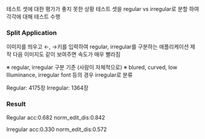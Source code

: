 테스트 셋에 대한 평가가 좋지 못한 상황
테스트 셋을 regular vs irregular로 분할 하여 각각에 대해 테스트 수행

### Split Application
이미지를 띄우고 ←, →키를 입력하여 regular, irregular를 구분하는 애플리케이션 제작
다음 이미지도 같이 보여주면 속도가 매우 빨라짐


※ regular, irregular 구분 기준 (사람이 자체적으로)
※ blured, curved, low Illuminance, irregular font 등의 경우 irregular로 분류


Regular: 4175장
Irregular: 1364장

### Result
Regular
acc:0.682
norm_edit_dis:0.842

Irregular
acc:0.330
norm_edit_dis:0.572
